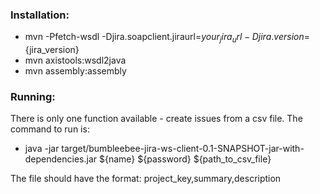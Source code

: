 

### Installation:

* mvn -Pfetch-wsdl -Djira.soapclient.jiraurl=${your_jira_url} -Djira.version=${jira_version}
* mvn axistools:wsdl2java
* mvn assembly:assembly

### Running:
There is only one function available - create issues from a csv file.
The command to run is: 
* java -jar target/bumbleebee-jira-ws-client-0.1-SNAPSHOT-jar-with-dependencies.jar ${name} ${password} ${path_to_csv_file}

The file should have the format: 
project_key,summary,description